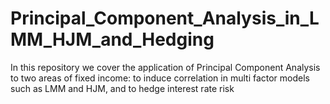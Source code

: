 # Principal_Component_Analysis_in_LMM_HJM_and_Hedging
In this repository we cover the application of Principal Component Analysis to two areas of fixed income: to induce correlation in multi factor models such as LMM and HJM, and to hedge interest rate risk
